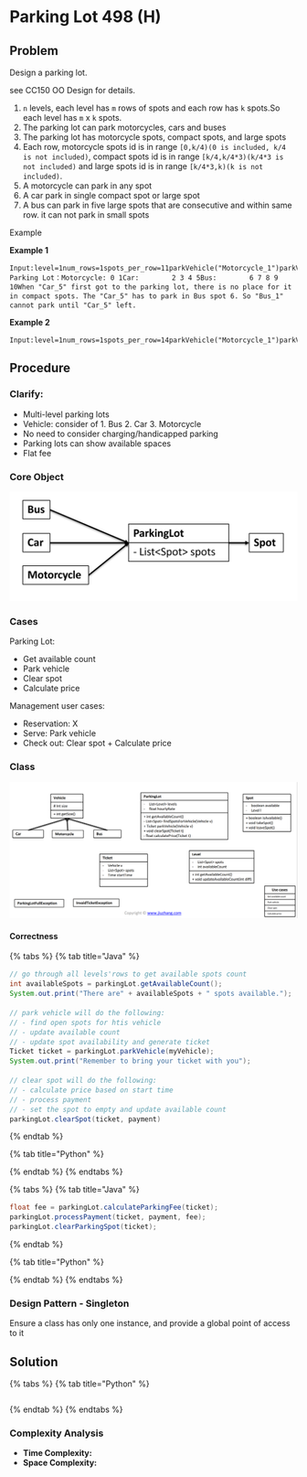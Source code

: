 # Parking Lot 498 \(H\)

## Problem

Design a parking lot.

see CC150 OO Design for details.

1. `n` levels, each level has `m` rows of spots and each row has `k` spots.So each level has `m` x `k` spots.
2. The parking lot can park motorcycles, cars and buses
3. The parking lot has motorcycle spots, compact spots, and large spots
4. Each row, motorcycle spots id is in range `[0,k/4)(0 is included, k/4 is not included)`, compact spots id is in range `[k/4,k/4*3)(k/4*3 is not included)` and large spots id is in range `[k/4*3,k)(k is not included)`.
5. A motorcycle can park in any spot
6. A car park in single compact spot or large spot
7. A bus can park in five large spots that are consecutive and within same row. it can not park in small spots

Example

**Example 1**

```text
Input:level=1num_rows=1spots_per_row=11parkVehicle("Motorcycle_1")parkVehicle("Car_1")parkVehicle("Car_2")parkVehicle("Car_3")parkVehicle("Car_4")parkVehicle("Car_5")parkVehicle("Bus_1")unParkVehicle("Car_5")parkVehicle("Bus_1")Output:truetruetruetruetruetruefalsetrueExplanation: Parking Lot：Motorcycle: 0 1Car:        2 3 4 5Bus:        6 7 8 9 10When "Car_5" first got to the parking lot, there is no place for it in compact spots. The "Car_5" has to park in Bus spot 6. So "Bus_1" cannot park until "Car_5" left.
```

**Example 2**

```text
Input:level=1num_rows=1spots_per_row=14parkVehicle("Motorcycle_1")parkVehicle("Motorcycle_2")parkVehicle("Motorcycle_3")parkVehicle("Car_1")parkVehicle("Car_2")parkVehicle("Car_3")parkVehicle("Motorcycle_4")parkVehicle("Car_4")parkVehicle("Car_5")parkVehicle("Car_6")parkVehicle("Car_7")parkVehicle("Bus_1")unParkVehicle("Car_1")unParkVehicle("Motorcycle_4")unParkVehicle("Car_3")unParkVehicle("Car_6")parkVehicle("Bus_1")unParkVehicle("Car_7")parkVehicle("Bus_1")Output:truetruetruetruetruetruetruetruetruetruetruefalsefalsetrue
```

## Procedure

### Clarify:

* Multi-level parking lots
* Vehicle: consider of 1. Bus 2. Car 3. Motorcycle
* No need to consider charging/handicapped parking
* Parking lots can show available spaces
* Flat fee

### Core Object

![](../../.gitbook/assets/screen-shot-2021-07-22-at-11.15.02-am.png)

### Cases

Parking Lot:

* Get available count
* Park vehicle
* Clear spot
* Calculate price

Management user cases:

* Reservation: X
* Serve: Park vehicle
* Check out: Clear spot + Calculate price

### Class

![](../../.gitbook/assets/screen-shot-2021-07-22-at-11.54.36-am.png)

#### Correctness

{% tabs %}
{% tab title="Java" %}
```java
// go through all levels'rows to get available spots count
int availableSpots = parkingLot.getAvailableCount();
System.out.print("There are" + availableSpots + " spots available.");

// park vehicle will do the following:
// - find open spots for htis vehicle
// - update available count
// - update spot availability and generate ticket
Ticket ticket = parkingLot.parkVehicle(myVehicle);
System.out.print("Remember to bring your ticket with you");

// clear spot will do the following:
// - calculate price based on start time
// - process payment
// - set the spot to empty and update available count
parkingLot.clearSpot(ticket, payment)
```
{% endtab %}

{% tab title="Python" %}

{% endtab %}
{% endtabs %}

{% tabs %}
{% tab title="Java" %}
```java
float fee = parkingLot.calculateParkingFee(ticket);
parkingLot.processPayment(ticket, payment, fee);
parkingLot.clearParkingSpot(ticket);
```
{% endtab %}

{% tab title="Python" %}

{% endtab %}
{% endtabs %}

### Design Pattern - Singleton

Ensure a class has only one instance, and provide a global point of access to it

## Solution 

{% tabs %}
{% tab title="Python" %}
```python

```
{% endtab %}
{% endtabs %}

### Complexity Analysis

* **Time Complexity:**
* **Space Complexity:**

